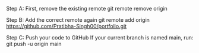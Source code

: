 Step A: First, remove the existing remote
git remote remove origin

 Step B: Add the correct remote again
git remote add origin https://github.com/Pratibha-Singh00/portfolio.git

 Step C: Push your code to GitHub
If your current branch is named main, run:
git push -u origin main
